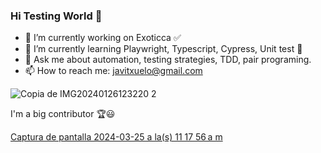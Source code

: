 ### Hi Testing World 👋

- 🔭 I’m currently working on Exoticca ✅
- 🌱 I’m currently learning Playwright, Typescript, Cypress, Unit test 📝
- 💬 Ask me about automation, testing strategies, TDD, pair programing.
- 📫 How to reach me: javitxuelo@gmail.com

![Copia de IMG20240126123220 2](https://github.com/jvazquez1980/jvazquez1980/assets/72526527/455297d5-db21-4ba9-9f25-c8941275ff7e)

I'm a big contributor 🏆😃

[Captura de pantalla 2024-03-25 a la(s) 11 17 56 a m](https://github.com/jvazquez1980/jvazquez1980/assets/72526527/509ee04d-b8e1-4e2c-bf5d-7fd2680fbaaf)
